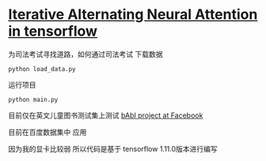 # [Iterative Alternating Neural Attention in tensorflow](https://arxiv.org/abs/1606.02245)

为司法考试寻找道路，如何通过司法考试
下载数据
```
python load_data.py
```
运行项目
```
python main.py
```
目前仅在英文儿童图书测试集上测试 [bAbI project at Facebook](https://research.facebook.com/research/babi/)

目前在百度数据集中 应用 

因为我的显卡比较弱 所以代码是基于 tensorflow 1.11.0版本进行编写